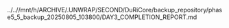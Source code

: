 ../..//mnt/h/ARCHIVE/.UNWRAP/SECOND/DuRiCore/backup_repository/phase5_5_backup_20250805_103800/DAY3_COMPLETION_REPORT.md
